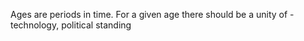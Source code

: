 Ages are periods in time.
For a given age there should be a unity of - technology, political standing